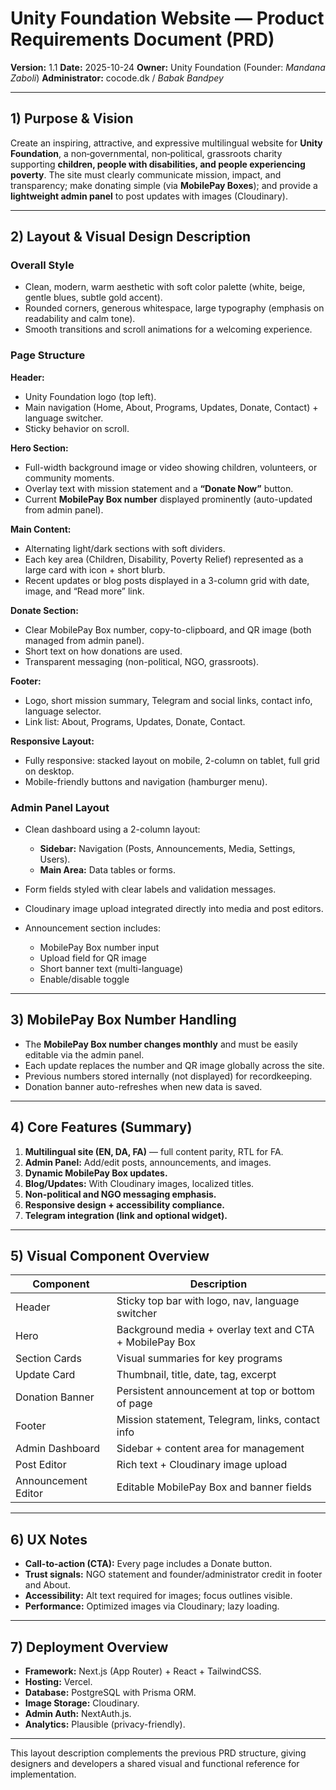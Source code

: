 # Unity Foundation Website — Product Requirements Document (PRD)

**Version:** 1.1
**Date:** 2025-10-24
**Owner:** Unity Foundation (Founder: *Mandana Zaboli*)
**Administrator:** cocode.dk / *Babak Bandpey*

---

## 1) Purpose & Vision

Create an inspiring, attractive, and expressive multilingual website for **Unity Foundation**, a non‑governmental, non‑political, grassroots charity supporting **children, people with disabilities, and people experiencing poverty**. The site must clearly communicate mission, impact, and transparency; make donating simple (via **MobilePay Boxes**); and provide a **lightweight admin panel** to post updates with images (Cloudinary).

---

## 2) Layout & Visual Design Description

### Overall Style

* Clean, modern, warm aesthetic with soft color palette (white, beige, gentle blues, subtle gold accent).
* Rounded corners, generous whitespace, large typography (emphasis on readability and calm tone).
* Smooth transitions and scroll animations for a welcoming experience.

### Page Structure

**Header:**

* Unity Foundation logo (top left).
* Main navigation (Home, About, Programs, Updates, Donate, Contact) + language switcher.
* Sticky behavior on scroll.

**Hero Section:**

* Full-width background image or video showing children, volunteers, or community moments.
* Overlay text with mission statement and a **“Donate Now”** button.
* Current **MobilePay Box number** displayed prominently (auto-updated from admin panel).

**Main Content:**

* Alternating light/dark sections with soft dividers.
* Each key area (Children, Disability, Poverty Relief) represented as a large card with icon + short blurb.
* Recent updates or blog posts displayed in a 3-column grid with date, image, and “Read more” link.

**Donate Section:**

* Clear MobilePay Box number, copy-to-clipboard, and QR image (both managed from admin panel).
* Short text on how donations are used.
* Transparent messaging (non-political, NGO, grassroots).

**Footer:**

* Logo, short mission summary, Telegram and social links, contact info, language selector.
* Link list: About, Programs, Updates, Donate, Contact.

**Responsive Layout:**

* Fully responsive: stacked layout on mobile, 2-column on tablet, full grid on desktop.
* Mobile-friendly buttons and navigation (hamburger menu).

### Admin Panel Layout

* Clean dashboard using a 2-column layout:

  * **Sidebar:** Navigation (Posts, Announcements, Media, Settings, Users).
  * **Main Area:** Data tables or forms.
* Form fields styled with clear labels and validation messages.
* Cloudinary image upload integrated directly into media and post editors.
* Announcement section includes:

  * MobilePay Box number input
  * Upload field for QR image
  * Short banner text (multi-language)
  * Enable/disable toggle

---

## 3) MobilePay Box Number Handling

* The **MobilePay Box number changes monthly** and must be easily editable via the admin panel.
* Each update replaces the number and QR image globally across the site.
* Previous numbers stored internally (not displayed) for recordkeeping.
* Donation banner auto-refreshes when new data is saved.

---

## 4) Core Features (Summary)

1. **Multilingual site (EN, DA, FA)** — full content parity, RTL for FA.
2. **Admin Panel:** Add/edit posts, announcements, and images.
3. **Dynamic MobilePay Box updates.**
4. **Blog/Updates:** With Cloudinary images, localized titles.
5. **Non-political and NGO messaging emphasis.**
6. **Responsive design + accessibility compliance.**
7. **Telegram integration (link and optional widget).**

---

## 5) Visual Component Overview

| Component           | Description                                             |
| ------------------- | ------------------------------------------------------- |
| Header              | Sticky top bar with logo, nav, language switcher        |
| Hero                | Background media + overlay text and CTA + MobilePay Box |
| Section Cards       | Visual summaries for key programs                       |
| Update Card         | Thumbnail, title, date, tag, excerpt                    |
| Donation Banner     | Persistent announcement at top or bottom of page        |
| Footer              | Mission statement, Telegram, links, contact info        |
| Admin Dashboard     | Sidebar + content area for management                   |
| Post Editor         | Rich text + Cloudinary image upload                     |
| Announcement Editor | Editable MobilePay Box and banner fields                |

---

## 6) UX Notes

* **Call-to-action (CTA):** Every page includes a Donate button.
* **Trust signals:** NGO statement and founder/administrator credit in footer and About.
* **Accessibility:** Alt text required for images; focus outlines visible.
* **Performance:** Optimized images via Cloudinary; lazy loading.

---

## 7) Deployment Overview

* **Framework:** Next.js (App Router) + React + TailwindCSS.
* **Hosting:** Vercel.
* **Database:** PostgreSQL with Prisma ORM.
* **Image Storage:** Cloudinary.
* **Admin Auth:** NextAuth.js.
* **Analytics:** Plausible (privacy-friendly).

---

This layout description complements the previous PRD structure, giving designers and developers a shared visual and functional reference for implementation.
